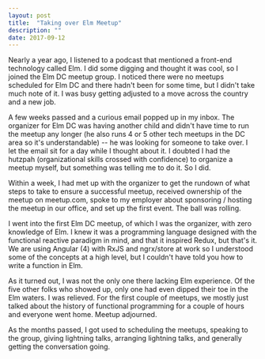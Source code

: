 ```yaml
---
layout: post
title:  "Taking over Elm Meetup"
description: ""
date: 2017-09-12
---
```


Nearly a year ago, I listened to a podcast that mentioned a front-end technology called Elm. I did some digging and thought it was cool, so I joined the Elm DC meetup group. I noticed there were no meetups scheduled for Elm DC and there hadn't been for some time, but I didn't take much note of it. I was busy getting adjusted to a move across the country and a new job. 

A few weeks passed and a curious email popped up in my inbox. The organizer for Elm DC was having another child and didn't have time to run the meetup any longer (he also runs 4 or 5 other tech meetups in the DC area so it's understandable) -- he was looking for someone to take over. I let the email sit for a day while I thought about it. I doubted I had the hutzpah (organizational skills crossed with confidence) to organize a meetup myself, but something was telling me to do it. So I did. 

Within a week, I had met up with the organizer to get the rundown of what steps to take to ensure a successful meetup, received ownership of the meetup on meetup.com, spoke to my employer about sponsoring / hosting the meetup in our office, and set up the first event. The ball was rolling. 

I went into the first Elm DC meetup, of which I was the organizer, with zero knowledge of Elm. I knew it was a programming language designed with the functional reactive paradigm in mind, and that it inspired Redux, but that's it. We are using Angular (4) with RxJS and ngrx/store at work so I understood some of the concepts at a high level, but I couldn't have told you how to write a function in Elm. 

As it turned out, I was not the only one there lacking Elm experience. Of the five other folks who showed up, only one had even dipped their toe in the Elm waters. I was relieved. For the first couple of meetups, we mostly just talked about the history of functional programming for a couple of hours and everyone went home. Meetup adjourned.

As the months passed, I got used to scheduling the meetups, speaking to the group, giving lightning talks, arranging lightning talks, and generally getting the conversation going. 




